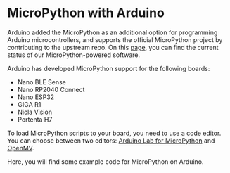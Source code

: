 MicroPython with Arduino
========================

Arduino added the MicroPython as an additional option for programming Arduino microcontrollers, 
and supports the official MicroPython project by contributing to the upstream repo. 
On this [page](https://docs.arduino.cc/micropython/), you can find the current status of our MicroPython-powered software.

Arduino has developed MicroPython support for the following boards:
- Nano BLE Sense
- Nano RP2040 Connect
- Nano ESP32
- GIGA R1
- Nicla Vision
- Portenta H7 

To load MicroPython scripts to your board, you need to use a code editor.   
You can choose between two editors: [Arduino Lab for MicroPython](https://labs.arduino.cc/en/labs/micropython) and [OpenMV](https://openmv.io/pages/download).  

Here, you will find some example code for MicroPython on Arduino.
